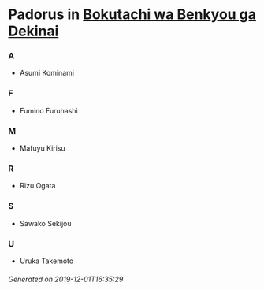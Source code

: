# Padorus in [Bokutachi wa Benkyou ga Dekinai](https://myanimelist.net/manga/103890/Bokutachi_wa_Benkyou_ga_Dekinai)

### A
* Asumi Kominami

### F
* Fumino Furuhashi

### M
* Mafuyu Kirisu

### R
* Rizu Ogata

### S
* Sawako Sekijou

### U
* Uruka Takemoto

###### Generated on 2019-12-01T16:35:29
